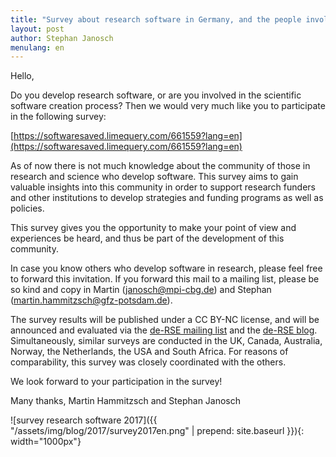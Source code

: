 ```yaml
---
title: "Survey about research software in Germany, and the people involved in it - #deRSEsurvey2017"
layout: post
author: Stephan Janosch
menulang: en
---
```

Hello,

Do you develop research software, or are you involved in the scientific
software creation process? Then we would very much like you to
participate in the following survey:

[https://softwaresaved.limequery.com/661559?lang=en](https://softwaresaved.limequery.com/661559?lang=en)

As of now there is not much knowledge about the community of those in
research and science who develop software. This survey aims to gain
valuable insights into this community in order to support research
funders and other institutions to develop strategies and funding
programs as well as policies.

This survey gives you the opportunity to make your point of view and
experiences be heard, and thus be part of the development of this community.

In case you know others who develop software in research, please feel
free to forward this invitation. If you forward this mail to a mailing
list, please be so kind and copy in Martin (janosch@mpi-cbg.de) and
Stephan (martin.hammitzsch@gfz-potsdam.de).

The survey results will be published under a CC BY-NC license, and will
be announced and evaluated via the [de-RSE mailing list](https://www.de-rse.org/en/join.html) and the
[de-RSE blog](https://www.de-rse.org/en/blog.html). Simultaneously, similar surveys are conducted in the
UK, Canada, Australia, Norway, the Netherlands, the USA and South
Africa. For reasons of comparability, this survey was closely
coordinated with the others.

We look forward to your participation in the survey!

Many thanks,
Martin Hammitzsch and Stephan Janosch

![survey research software 2017]({{ "/assets/img/blog/2017/survey2017en.png" | prepend: site.baseurl }}){: width="1000px"}